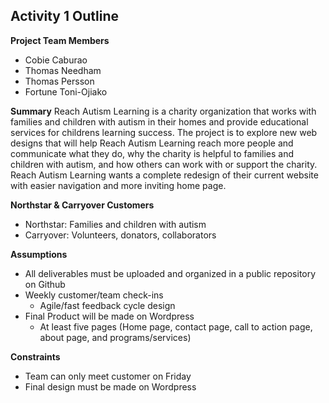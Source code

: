 Activity 1 Outline
-
**Project Team Members**
- Cobie Caburao
- Thomas Needham
- Thomas Persson
- Fortune Toni-Ojiako

**Summary**
Reach Autism Learning is a charity organization that works with families and children with autism in their homes and provide educational services for childrens learning success. The project is to explore new web designs that will help Reach Autism Learning reach more people and communicate what they do, why the charity is helpful to families and children with autism, and how others can work with or support the charity. Reach Autism Learning wants a complete redesign of their current website with easier navigation and more inviting home page.

**Northstar & Carryover Customers**
- Northstar: Families and children with autism
- Carryover: Volunteers, donators, collaborators

**Assumptions**
- All deliverables must be uploaded and organized in a public repository on Github
- Weekly customer/team check-ins
  - Agile/fast feedback cycle design
- Final Product will be made on Wordpress
  - At least five pages (Home page, contact page, call to action page, about page, and programs/services)

**Constraints**
- Team can only meet customer on Friday
- Final design must be made on Wordpress
